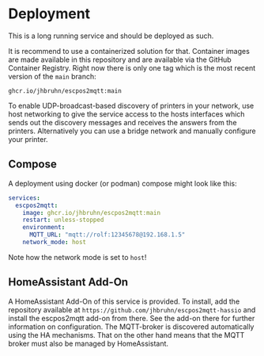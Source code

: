 # Deployment

This is a long running service and should be deployed as such.

It is recommend to use a containerized solution for that.
Container images are made available in this repository and are available via the GitHub Container Registry.
Right now there is only one tag which is the most recent version of the `main` branch:

```
ghcr.io/jhbruhn/escpos2mqtt:main
```

To enable UDP-broadcast-based discovery of printers in your network, use host networking to give the service access to the hosts interfaces which sends out the discovery messages and receives the answers from the printers.
Alternatively you can use a bridge network and manually configure your printer.

## Compose

A deployment using docker (or podman) compose might look like this:

```yaml
services:
  escpos2mqtt:
    image: ghcr.io/jhbruhn/escpos2mqtt:main
    restart: unless-stopped
    environment:
      MQTT_URL: "mqtt://rolf:12345678@192.168.1.5"
    network_mode: host
```

Note how the network mode is set to `host`!

## HomeAssistant Add-On

A HomeAssistant Add-On of this service is provided.
To install, add the repository available at `https://github.com/jhbruhn/escpos2mqtt-hassio` and install the escpos2mqtt add-on from there.
See the add-on there for further information on configuration.
The MQTT-broker is discovered automatically using the HA mechanisms.
That on the other hand means that the MQTT broker must also be managed by HomeAssistant.
